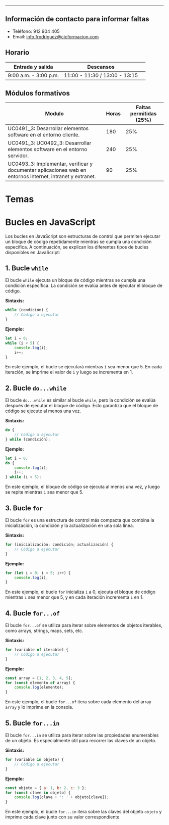 
---
## Información de contacto para informar faltas

- Teléfono: 912 904 405
- Email: info.frodriguez@cicformacion.com
## Horario

| Entrada y salida      | Descansos                     |     |
| --------------------- | ----------------------------- | --- |
| 9:00 a.m. - 3:00 p.m. | 11:00 - 11:30 / 13:00 - 13:15 |     |

## Módulos formativos

| Modulo                                                                                                    | Horas | Faltas permitidas (25%) |
| --------------------------------------------------------------------------------------------------------- | ----- | ----------------------- |
| UC0491_3: Desarrollar elementos software en el entorno cliente.                                           | 180   | 25%                     |
| UC0491_3: UC0492_3: Desarrollar elementos software en el entorno servidor.                                | 240   | 25%                     |
| UC0493_3: Implementar, verificar y documentar aplicaciones web en entornos internet, intranet y extranet. | 90    | 25%                     |

# Temas

# Bucles en JavaScript

Los bucles en JavaScript son estructuras de control que permiten ejecutar un bloque de código repetidamente mientras se cumpla una condición específica. A continuación, se explican los diferentes tipos de bucles disponibles en JavaScript:

## 1. Bucle `while`

El bucle `while` ejecuta un bloque de código mientras se cumpla una condición específica. La condición se evalúa antes de ejecutar el bloque de código.

**Sintaxis:**

```js
while (condición) {
    // Código a ejecutar
}
```

**Ejemplo:**

```js
let i = 0;
while (i < 5) {
    console.log(i);
    i++;
}
```

En este ejemplo, el bucle se ejecutará mientras `i` sea menor que 5. En cada iteración, se imprime el valor de `i` y luego se incrementa en 1.

## 2. Bucle `do...while`

El bucle `do...while` es similar al bucle `while`, pero la condición se evalúa después de ejecutar el bloque de código. Esto garantiza que el bloque de código se ejecute al menos una vez.

**Sintaxis:**

```js
do {
    // Código a ejecutar
} while (condición);
```


**Ejemplo:**

```js
let i = 0;
do {
    console.log(i);
    i++;
} while (i < 5);
```

En este ejemplo, el bloque de código se ejecuta al menos una vez, y luego se repite mientras `i` sea menor que 5.

## 3. Bucle `for`

El bucle `for` es una estructura de control más compacta que combina la inicialización, la condición y la actualización en una sola línea.

**Sintaxis:**

```js
for (inicialización; condición; actualización) {
    // Código a ejecutar
}
```

**Ejemplo:**

```js
for (let i = 0; i < 5; i++) {
    console.log(i);
}
```

En este ejemplo, el bucle `for` inicializa `i` a 0, ejecuta el bloque de código mientras `i` sea menor que 5, y en cada iteración incrementa `i` en 1.

## 4. Bucle `for...of`

El bucle `for...of` se utiliza para iterar sobre elementos de objetos iterables, como arrays, strings, maps, sets, etc.

**Sintaxis:**

```js
for (variable of iterable) {
    // Código a ejecutar
}
```

**Ejemplo:**

```js
const array = [1, 2, 3, 4, 5];
for (const elemento of array) {
    console.log(elemento);
}
```

En este ejemplo, el bucle `for...of` itera sobre cada elemento del array `array` y lo imprime en la consola.

## 5. Bucle `for...in`

El bucle `for...in` se utiliza para iterar sobre las propiedades enumerables de un objeto. Es especialmente útil para recorrer las claves de un objeto.

**Sintaxis:**

```js
for (variable in objeto) {
    // Código a ejecutar
}
```

**Ejemplo:**

```js
const objeto = { a: 1, b: 2, c: 3 };
for (const clave in objeto) {
    console.log(clave + ': ' + objeto[clave]);
}
```

En este ejemplo, el bucle `for...in` itera sobre las claves del objeto `objeto` y imprime cada clave junto con su valor correspondiente.
